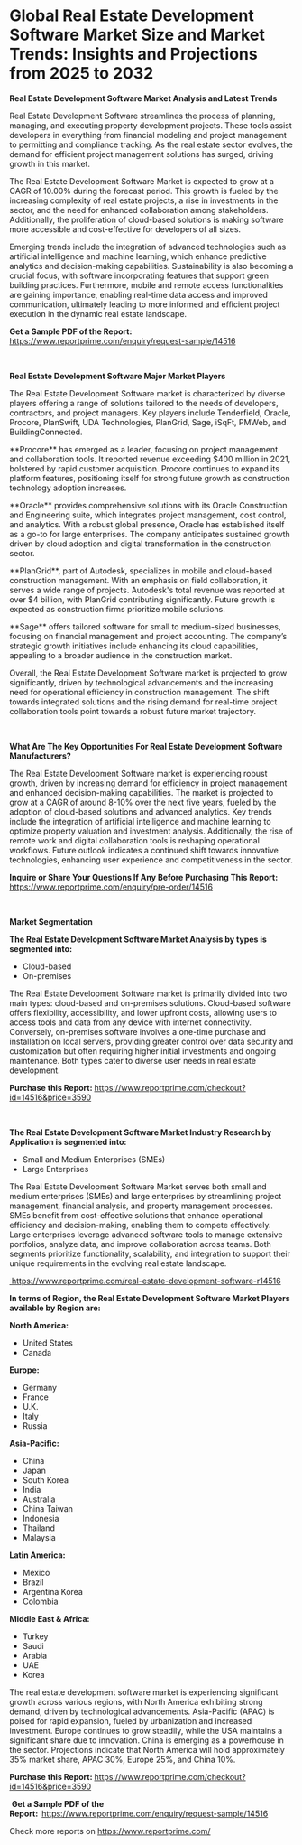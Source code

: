 <p><h1>Global Real Estate Development Software Market Size and Market Trends: Insights and Projections from 2025 to 2032</h1></p><p><strong>Real Estate Development Software Market Analysis and Latest Trends</strong></p>
<p><p>Real Estate Development Software streamlines the process of planning, managing, and executing property development projects. These tools assist developers in everything from financial modeling and project management to permitting and compliance tracking. As the real estate sector evolves, the demand for efficient project management solutions has surged, driving growth in this market.</p><p>The Real Estate Development Software Market is expected to grow at a CAGR of 10.00% during the forecast period. This growth is fueled by the increasing complexity of real estate projects, a rise in investments in the sector, and the need for enhanced collaboration among stakeholders. Additionally, the proliferation of cloud-based solutions is making software more accessible and cost-effective for developers of all sizes.</p><p>Emerging trends include the integration of advanced technologies such as artificial intelligence and machine learning, which enhance predictive analytics and decision-making capabilities. Sustainability is also becoming a crucial focus, with software incorporating features that support green building practices. Furthermore, mobile and remote access functionalities are gaining importance, enabling real-time data access and improved communication, ultimately leading to more informed and efficient project execution in the dynamic real estate landscape.</p></p>
<p><strong>Get a Sample PDF of the Report:&nbsp;</strong> <a href="https://www.reportprime.com/enquiry/request-sample/14516?utm_campaign=2220&utm_medium=2&utm_source=Github&utm_content=ia&utm_term=20032025&utm_id=real-estate-development-software">https://www.reportprime.com/enquiry/request-sample/14516</a></p>
<p>&nbsp;</p>
<p><strong>Real Estate Development Software Major Market Players</strong></p>
<p><p>The Real Estate Development Software market is characterized by diverse players offering a range of solutions tailored to the needs of developers, contractors, and project managers. Key players include Tenderfield, Oracle, Procore, PlanSwift, UDA Technologies, PlanGrid, Sage, iSqFt, PMWeb, and BuildingConnected.</p><p>**Procore** has emerged as a leader, focusing on project management and collaboration tools. It reported revenue exceeding $400 million in 2021, bolstered by rapid customer acquisition. Procore continues to expand its platform features, positioning itself for strong future growth as construction technology adoption increases.</p><p>**Oracle** provides comprehensive solutions with its Oracle Construction and Engineering suite, which integrates project management, cost control, and analytics. With a robust global presence, Oracle has established itself as a go-to for large enterprises. The company anticipates sustained growth driven by cloud adoption and digital transformation in the construction sector.</p><p>**PlanGrid**, part of Autodesk, specializes in mobile and cloud-based construction management. With an emphasis on field collaboration, it serves a wide range of projects. Autodesk's total revenue was reported at over $4 billion, with PlanGrid contributing significantly. Future growth is expected as construction firms prioritize mobile solutions.</p><p>**Sage** offers tailored software for small to medium-sized businesses, focusing on financial management and project accounting. The company’s strategic growth initiatives include enhancing its cloud capabilities, appealing to a broader audience in the construction market.</p><p>Overall, the Real Estate Development Software market is projected to grow significantly, driven by technological advancements and the increasing need for operational efficiency in construction management. The shift towards integrated solutions and the rising demand for real-time project collaboration tools point towards a robust future market trajectory.</p></p>
<p>&nbsp;</p>
<p><strong>What Are The Key Opportunities For Real Estate Development Software Manufacturers?</strong></p>
<p><p>The Real Estate Development Software market is experiencing robust growth, driven by increasing demand for efficiency in project management and enhanced decision-making capabilities. The market is projected to grow at a CAGR of around 8-10% over the next five years, fueled by the adoption of cloud-based solutions and advanced analytics. Key trends include the integration of artificial intelligence and machine learning to optimize property valuation and investment analysis. Additionally, the rise of remote work and digital collaboration tools is reshaping operational workflows. Future outlook indicates a continued shift towards innovative technologies, enhancing user experience and competitiveness in the sector.</p></p>
<p><strong>Inquire or Share Your Questions If Any Before Purchasing This Report:</strong> <a href="https://www.reportprime.com/enquiry/pre-order/14516?utm_campaign=2220&utm_medium=2&utm_source=Github&utm_content=ia&utm_term=20032025&utm_id=real-estate-development-software">https://www.reportprime.com/enquiry/pre-order/14516</a></p>
<p>&nbsp;</p>
<p><strong>Market Segmentation</strong></p>
<p><strong>The Real Estate Development Software Market Analysis by types is segmented into:</strong></p>
<p><ul><li>Cloud-based</li><li>On-premises</li></ul></p>
<p><p>The Real Estate Development Software market is primarily divided into two main types: cloud-based and on-premises solutions. Cloud-based software offers flexibility, accessibility, and lower upfront costs, allowing users to access tools and data from any device with internet connectivity. Conversely, on-premises software involves a one-time purchase and installation on local servers, providing greater control over data security and customization but often requiring higher initial investments and ongoing maintenance. Both types cater to diverse user needs in real estate development.</p></p>
<p><strong>Purchase this Report:&nbsp;</strong><a href="https://www.reportprime.com/checkout?id=14516&price=3590&utm_campaign=2220&utm_medium=2&utm_source=Github&utm_content=ia&utm_term=20032025&utm_id=real-estate-development-software">https://www.reportprime.com/checkout?id=14516&price=3590</a></p>
<p>&nbsp;</p>
<p><strong>The Real Estate Development Software Market Industry Research by Application is segmented into:</strong></p>
<p><ul><li>Small and Medium Enterprises (SMEs)</li><li>Large Enterprises</li></ul></p>
<p><p>The Real Estate Development Software Market serves both small and medium enterprises (SMEs) and large enterprises by streamlining project management, financial analysis, and property management processes. SMEs benefit from cost-effective solutions that enhance operational efficiency and decision-making, enabling them to compete effectively. Large enterprises leverage advanced software tools to manage extensive portfolios, analyze data, and improve collaboration across teams. Both segments prioritize functionality, scalability, and integration to support their unique requirements in the evolving real estate landscape.</p></p>
<p><a href="https://www.reportprime.com/real-estate-development-software-r14516?utm_campaign=2220&utm_medium=2&utm_source=Github&utm_content=ia&utm_term=20032025&utm_id=real-estate-development-software">&nbsp;https://www.reportprime.com/real-estate-development-software-r14516</a></p>
<p><strong>In terms of Region, the Real Estate Development Software Market Players available by Region are:</strong></p>
<p>
    <p> <strong> North America: </strong>
        <ul>
            <li>United States</li>
            <li>Canada</li>
        </ul>
        </p> 
    <p> <strong> Europe: </strong>
        <ul>
            <li>Germany</li>
            <li>France</li>
            <li>U.K.</li>
            <li>Italy</li>
            <li>Russia</li>
        </ul>
        </p> 
    <p> <strong> Asia-Pacific: </strong>
        <ul>
            <li>China</li>
            <li>Japan</li>
            <li>South Korea</li>
            <li>India</li>
            <li>Australia</li>
            <li>China Taiwan</li>
            <li>Indonesia</li>
            <li>Thailand</li>
            <li>Malaysia</li>
        </ul>
        </p> 
    <p> <strong> Latin America: </strong>
        <ul>
            <li>Mexico</li>
            <li>Brazil</li>
            <li>Argentina Korea</li>
            <li>Colombia</li>
        </ul>
        </p> 
    <p> <strong> Middle East & Africa: </strong>
        <ul>
            <li>Turkey</li>
            <li>Saudi</li>
            <li>Arabia</li>
            <li>UAE</li>
            <li>Korea</li>
        </ul>
    </p>
    </p>
<p><p>The real estate development software market is experiencing significant growth across various regions, with North America exhibiting strong demand, driven by technological advancements. Asia-Pacific (APAC) is poised for rapid expansion, fueled by urbanization and increased investment. Europe continues to grow steadily, while the USA maintains a significant share due to innovation. China is emerging as a powerhouse in the sector. Projections indicate that North America will hold approximately 35% market share, APAC 30%, Europe 25%, and China 10%.</p></p>
<p><strong>Purchase this Report: </strong><a href="https://www.reportprime.com/checkout?id=14516&price=3590&utm_campaign=2220&utm_medium=2&utm_source=Github&utm_content=ia&utm_term=20032025&utm_id=real-estate-development-software">https://www.reportprime.com/checkout?id=14516&price=3590</a></p>
<p>&nbsp;<strong>Get a Sample PDF of the Report:&nbsp;&nbsp;</strong><a href="https://www.reportprime.com/enquiry/request-sample/14516?utm_campaign=2220&utm_medium=2&utm_source=Github&utm_content=ia&utm_term=20032025&utm_id=real-estate-development-software">https://www.reportprime.com/enquiry/request-sample/14516</a></p>
<p><strong></strong></p>
<p>Check more reports on <a href="https://www.reportprime.com/?utm_campaign=2220&utm_medium=2&utm_source=Github&utm_content=ia&utm_term=20032025&utm_id=real-estate-development-software">https://www.reportprime.com/</a></p>